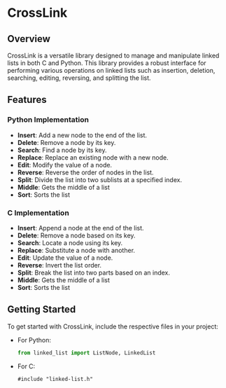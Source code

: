 # CrossLink

## Overview
CrossLink is a versatile library designed to manage and manipulate linked lists in both C and Python. This library provides a robust interface for performing various operations on linked lists such as insertion, deletion, searching, editing, reversing, and splitting the list.

## Features
### Python Implementation
- **Insert**: Add a new node to the end of the list.
- **Delete**: Remove a node by its key.
- **Search**: Find a node by its key.
- **Replace**: Replace an existing node with a new node.
- **Edit**: Modify the value of a node.
- **Reverse**: Reverse the order of nodes in the list.
- **Split**: Divide the list into two sublists at a specified index.
- **Middle**: Gets the middle of a list
- **Sort**: Sorts the list

### C Implementation
- **Insert**: Append a node at the end of the list.
- **Delete**: Remove a node based on its key.
- **Search**: Locate a node using its key.
- **Replace**: Substitute a node with another.
- **Edit**: Update the value of a node.
- **Reverse**: Invert the list order.
- **Split**: Break the list into two parts based on an index.
- **Middle**: Gets the middle of a list
- **Sort**: Sorts the list

## Getting Started
To get started with CrossLink, include the respective files in your project:

- For Python:
  ```python
  from linked_list import ListNode, LinkedList
  ```
- For C:
  ```
  #include "linked-list.h"
  ```
